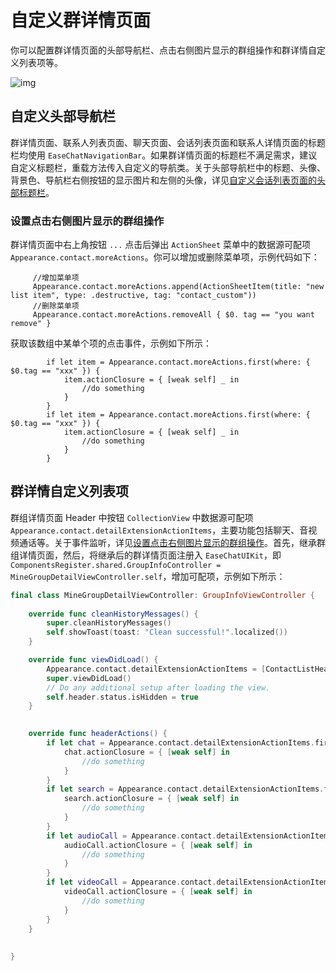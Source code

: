 # 自定义群详情页面

你可以配置群详情页面的头部导航栏、点击右侧图片显示的群组操作和群详情自定义列表项等。

![img](/images/uikit/chatuikit/ios/chatuikit_custom_group_details.png)

## 自定义头部导航栏

群详情页面、联系人列表页面、聊天页面、会话列表页面和联系人详情页面的标题栏均使用 `EaseChatNavigationBar`。如果群详情页面的标题栏不满足需求，建议自定义标题栏，重载方法传入自定义的导航类。关于头部导航栏中的标题、头像、背景色、导航栏右侧按钮的显示图片和左侧的头像，详见[自定义会话列表页面的头部标题栏](chatuikit_custom_conversation_list.html#自定义头部导航栏)。

### 设置点击右侧图片显示的群组操作

群详情页面中右上角按钮 `...` 点击后弹出 `ActionSheet` 菜单中的数据源可配项 `Appearance.contact.moreActions`。你可以增加或删除菜单项，示例代码如下：

```
     //增加菜单项
     Appearance.contact.moreActions.append(ActionSheetItem(title: "new list item", type: .destructive, tag: "contact_custom"))
     //删除菜单项
     Appearance.contact.moreActions.removeAll { $0. tag == "you want remove" }
```

获取该数组中某单个项的点击事件，示例如下所示：

```
        if let item = Appearance.contact.moreActions.first(where: { $0.tag == "xxx" }) {
            item.actionClosure = { [weak self] _ in
                //do something
            }
        }
        if let item = Appearance.contact.moreActions.first(where: { $0.tag == "xxx" }) {
            item.actionClosure = { [weak self] _ in
                //do something
            }
        }
```

## 群详情自定义列表项

群组详情页面 Header 中按钮 `CollectionView` 中数据源可配项 `Appearance.contact.detailExtensionActionItems`，主要功能包括聊天、音视频通话等。关于事件监听，详见[设置点击右侧图片显示的群组操作](#设置点击右侧图片显示的联系人操作)。首先，继承群组详情页面，然后，将继承后的群详情页面注册入 `EaseChatUIKit`，即 `ComponentsRegister.shared.GroupInfoController = MineGroupDetailViewController.self`，增加可配项，示例如下所示： 

```Swift
final class MineGroupDetailViewController: GroupInfoViewController {
    
    override func cleanHistoryMessages() {
        super.cleanHistoryMessages()
        self.showToast(toast: "Clean successful!".localized())
    }

    override func viewDidLoad() {
        Appearance.contact.detailExtensionActionItems = [ContactListHeaderItem(featureIdentify: "Chat", featureName: "Chat".chat.localize, featureIcon: UIImage(named: "chatTo", in: .chatBundle, with: nil)),ContactListHeaderItem(featureIdentify: "AudioCall", featureName: "AudioCall".chat.localize, featureIcon: UIImage(named: "voice_call", in: .chatBundle, with: nil)),ContactListHeaderItem(featureIdentify: "VideoCall", featureName: "VideoCall".chat.localize, featureIcon: UIImage(named: "video_call", in: .chatBundle, with: nil)),ContactListHeaderItem(featureIdentify: "SearchMessages", featureName: "SearchMessages".chat.localize, featureIcon: UIImage(named: "search_history_messages", in: .chatBundle, with: nil))]
        super.viewDidLoad()
        // Do any additional setup after loading the view.
        self.header.status.isHidden = true
    }
    

    override func headerActions() {
        if let chat = Appearance.contact.detailExtensionActionItems.first(where: { $0.featureIdentify == "Chat" }) {
            chat.actionClosure = { [weak self] in
                //do something
            }
        }
        if let search = Appearance.contact.detailExtensionActionItems.first(where: { $0.featureIdentify == "SearchMessages" }) {
            search.actionClosure = { [weak self] in
                //do something
            }
        }
        if let audioCall = Appearance.contact.detailExtensionActionItems.first(where: { $0.featureIdentify == "AudioCall" }) {
            audioCall.actionClosure = { [weak self] in
                //do something
            }
        }
        if let videoCall = Appearance.contact.detailExtensionActionItems.first(where: { $0.featureIdentify == "VideoCall" }) {
            videoCall.actionClosure = { [weak self] in
                //do something
            }
        }
    }
    
    
}
```


 